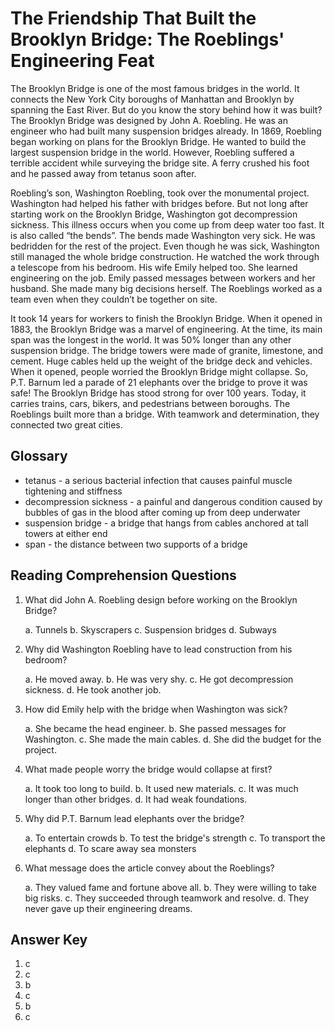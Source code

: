 # The Friendship That Built the Brooklyn Bridge: The Roeblings' Engineering Feat

The Brooklyn Bridge is one of the most famous bridges in the world. It connects the New York City boroughs of Manhattan and Brooklyn by spanning the East River. But do you know the story behind how it was built? The Brooklyn Bridge was designed by John A. Roebling. He was an engineer who had built many suspension bridges already. In 1869, Roebling began working on plans for the Brooklyn Bridge. He wanted to build the largest suspension bridge in the world. However, Roebling suffered a terrible accident while surveying the bridge site. A ferry crushed his foot and he passed away from tetanus soon after.

Roebling’s son, Washington Roebling, took over the monumental project. Washington had helped his father with bridges before. But not long after starting work on the Brooklyn Bridge, Washington got decompression sickness. This illness occurs when you come up from deep water too fast. It is also called “the bends”. The bends made Washington very sick. He was bedridden for the rest of the project. Even though he was sick, Washington still managed the whole bridge construction. He watched the work through a telescope from his bedroom. His wife Emily helped too. She learned engineering on the job. Emily passed messages between workers and her husband. She made many big decisions herself. The Roeblings worked as a team even when they couldn’t be together on site.

It took 14 years for workers to finish the Brooklyn Bridge. When it opened in 1883, the Brooklyn Bridge was a marvel of engineering. At the time, its main span was the longest in the world. It was 50% longer than any other suspension bridge. The bridge towers were made of granite, limestone, and cement. Huge cables held up the weight of the bridge deck and vehicles. When it opened, people worried the Brooklyn Bridge might collapse. So, P.T. Barnum led a parade of 21 elephants over the bridge to prove it was safe! The Brooklyn Bridge has stood strong for over 100 years. Today, it carries trains, cars, bikers, and pedestrians between boroughs. The Roeblings built more than a bridge. With teamwork and determination, they connected two great cities.

## Glossary

- tetanus - a serious bacterial infection that causes painful muscle tightening and stiffness
- decompression sickness - a painful and dangerous condition caused by bubbles of gas in the blood after coming up from deep underwater
- suspension bridge - a bridge that hangs from cables anchored at tall towers at either end
- span - the distance between two supports of a bridge

## Reading Comprehension Questions

1. What did John A. Roebling design before working on the Brooklyn Bridge?

   a. Tunnels
   b. Skyscrapers
   c. Suspension bridges
   d. Subways

2. Why did Washington Roebling have to lead construction from his bedroom?

   a. He moved away.
   b. He was very shy.
   c. He got decompression sickness.
   d. He took another job.

3. How did Emily help with the bridge when Washington was sick?

   a. She became the head engineer.
   b. She passed messages for Washington.
   c. She made the main cables.
   d. She did the budget for the project.

4. What made people worry the bridge would collapse at first?

   a. It took too long to build.
   b. It used new materials.
   c. It was much longer than other bridges.
   d. It had weak foundations.

5. Why did P.T. Barnum lead elephants over the bridge?

   a. To entertain crowds
   b. To test the bridge's strength
   c. To transport the elephants
   d. To scare away sea monsters

6. What message does the article convey about the Roeblings?

   a. They valued fame and fortune above all.
   b. They were willing to take big risks.
   c. They succeeded through teamwork and resolve.
   d. They never gave up their engineering dreams.

## Answer Key

1. c
2. c
3. b
4. c
5. b
6. c
